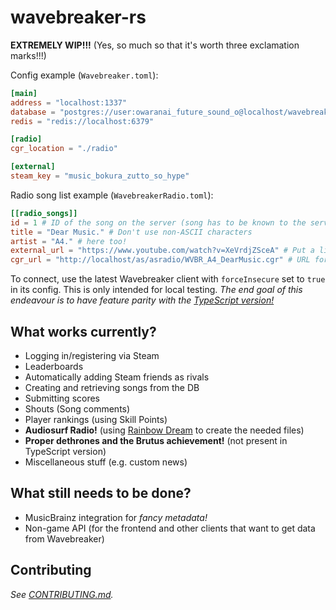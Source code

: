# wavebreaker-rs
**EXTREMELY WIP!!!** (Yes, so much so that it's worth three exclamation marks!!!)

Config example (``Wavebreaker.toml``):
```toml
[main]
address = "localhost:1337"
database = "postgres://user:owaranai_future_sound_o@localhost/wavebreaker"
redis = "redis://localhost:6379"

[radio]
cgr_location = "./radio"

[external]
steam_key = "music_bokura_zutto_so_hype"
```

Radio song list example (``WavebreakerRadio.toml``):
```toml
[[radio_songs]]
id = 1 # ID of the song on the server (song has to be known to the server already!)
title = "Dear Music." # Don't use non-ASCII characters
artist = "A4." # here too!
external_url = "https://www.youtube.com/watch?v=XeVrdjZSceA" # Put a link to buy (not stream!) the song here, if possible!
cgr_url = "http://localhost/as/asradio/WVBR_A4_DearMusic.cgr" # URL for the .cgr file containing the song,
```

To connect, use the latest Wavebreaker client with ``forceInsecure`` set to ``true`` in its config. This is only intended for local testing.
*The end goal of this endeavour is to have feature parity with the [TypeScript version!](https://github.com/AudiosurfResearch/Wavebreaker)*

## What works currently?
- Logging in/registering via Steam
- Leaderboards
- Automatically adding Steam friends as rivals
- Creating and retrieving songs from the DB
- Submitting scores
- Shouts (Song comments)
- Player rankings (using Skill Points)
- **Audiosurf Radio!** (using [Rainbow Dream](https://github.com/AudiosurfResearch/rainbowdream) to create the needed files)
- **Proper dethrones and the Brutus achievement!** (not present in TypeScript version)
- Miscellaneous stuff (e.g. custom news)

## What still needs to be done?
- MusicBrainz integration for *fancy metadata!*
- Non-game API (for the frontend and other clients that want to get data from Wavebreaker)

## Contributing

*See [CONTRIBUTING.md](https://github.com/AudiosurfResearch/wavebreaker-rs/blob/master/CONTRIBUTING.md).*
